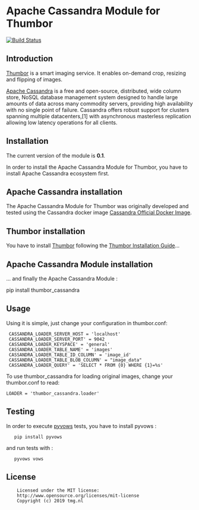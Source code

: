 Apache Cassandra Module for Thumbor
===================================

[![Build Status](https://travis-ci.org/glborges/thumbor-cassandra.svg?branch=master)](https://travis-ci.org/glborges/thumbor-cassandra)

Introduction
------------

[Thumbor](https://github.com/globocom/thumbor/wiki) is a smart imaging service. It enables on-demand crop, resizing and flipping of images.

  
[Apache Cassandra](https://cassandra.apache.org/) is a free and open-source, distributed, wide column store, NoSQL database management system designed to handle large amounts of data across many commodity servers, providing high availability with no single point of failure. Cassandra offers robust support for clusters spanning multiple datacenters,[1] with asynchronous masterless replication allowing low latency operations for all clients.

Installation
------------

The current version of the module is **0.1**.

In order to install the Apache Cassandra Module for Thumbor, you have to install Apache Cassandra ecosystem first. 

## Apache Cassandra installation

The Apache Cassandra Module for Thumbor was originally developed and tested using the Cassandra docker image [Cassandra Official Docker Image](https://hub.docker.com/_/cassandra).

## Thumbor installation

You have to install [Thumbor](https://github.com/globocom/thumbor) following the [Thumbor Installation Guide](https://github.com/globocom/thumbor/wiki/Installing)...


## Apache Cassandra Module installation

... and finally the Apache Cassandra Module :

  pip install thumbor_cassandra
  
  
Usage
-----

Using it is simple, just change your configuration in thumbor.conf:
    
     CASSANDRA_LOADER_SERVER_HOST = 'localhost'
     CASSANDRA_LOADER_SERVER_PORT' = 9042
     CASSANDRA_LOADER_KEYSPACE' = 'general'
     CASSANDRA_LOADER_TABLE_NAME' = 'images'
     CASSANDRA_LOADER_TABLE_ID_COLUMN' = 'image_id'
     CASSANDRA_LOADER_TABLE_BLOB_COLUMN' = "image_data"
     CASSANDRA_LOADER_QUERY' = 'SELECT * FROM {0} WHERE {1}=%s'

To use thumbor_cassandra for loading original images, change your thumbor.conf to read:

    LOADER = 'thumbor_cassandra.loader'

Testing
-------

In order to execute [pyvows](http://heynemann.github.com/pyvows/) tests, you have to install pyvows :

       pip install pyvows 

and run tests with :

       pyvows vows
  

License
-------

        Licensed under the MIT license:
        http://www.opensource.org/licenses/mit-license
        Copyright (c) 2019 tmg.nl
